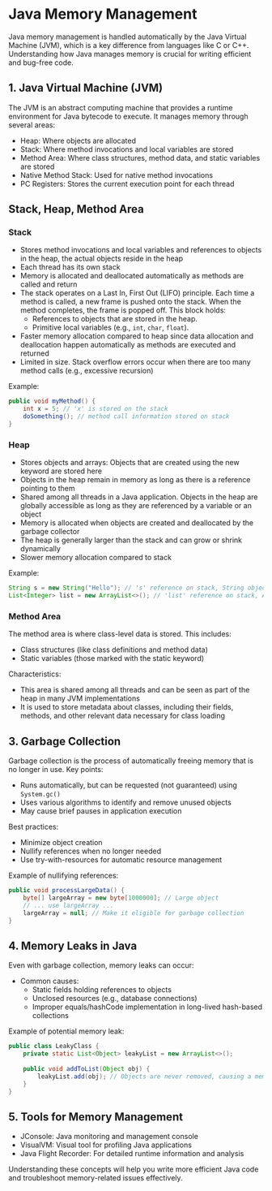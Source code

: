 # Java Memory Management

Java memory management is handled automatically by the Java Virtual Machine (JVM), which is a key difference from languages like C or C++. Understanding how Java manages memory is crucial for writing efficient and bug-free code.

## 1. Java Virtual Machine (JVM)

The JVM is an abstract computing machine that provides a runtime environment for Java bytecode to execute. It manages memory through several areas:

- Heap: Where objects are allocated
- Stack: Where method invocations and local variables are stored
- Method Area: Where class structures, method data, and static variables are stored
- Native Method Stack: Used for native method invocations
- PC Registers: Stores the current execution point for each thread

## Stack, Heap, Method Area

### Stack
- Stores method invocations and local variables and references to objects in the heap, the actual objects reside in the heap
- Each thread has its own stack
- Memory is allocated and deallocated automatically as methods are called and return
- The stack operates on a Last In, First Out (LIFO) principle. Each time a method is called, a new frame is pushed onto the stack. When the method completes, the frame is popped off. This block holds:
    - References to objects that are stored in the heap.
    - Primitive local variables (e.g., `int`, `char`, `float`).
- Faster memory allocation compared to heap since data allocation and deallocation happen automatically as methods are executed and returned
- Limited in size. Stack overflow errors occur when there are too many method calls (e.g., excessive recursion)

Example:
```java
public void myMethod() {
    int x = 5; // 'x' is stored on the stack
    doSomething(); // method call information stored on stack
}
```

### Heap
- Stores objects and arrays: Objects that are created using the new keyword are stored here
- Objects in the heap remain in memory as long as there is a reference pointing to them
- Shared among all threads in a Java application. Objects in the heap are globally accessible as long as they are referenced by a variable or an object
- Memory is allocated when objects are created and deallocated by the garbage collector
- The heap is generally larger than the stack and can grow or shrink dynamically
- Slower memory allocation compared to stack

Example:
```java
String s = new String("Hello"); // 's' reference on stack, String object on heap
List<Integer> list = new ArrayList<>(); // 'list' reference on stack, ArrayList object on heap
```

### Method Area
The method area is where class-level data is stored. This includes:
- Class structures (like class definitions and method data)
- Static variables (those marked with the static keyword)

Characteristics:
- This area is shared among all threads and can be seen as part of the heap in many JVM implementations
- It is used to store metadata about classes, including their fields, methods, and other relevant data necessary for class loading

## 3. Garbage Collection

Garbage collection is the process of automatically freeing memory that is no longer in use. Key points:

- Runs automatically, but can be requested (not guaranteed) using `System.gc()`
- Uses various algorithms to identify and remove unused objects
- May cause brief pauses in application execution

Best practices:
- Minimize object creation
- Nullify references when no longer needed
- Use try-with-resources for automatic resource management

Example of nullifying references:
```java
public void processLargeData() {
    byte[] largeArray = new byte[1000000]; // Large object
    // ... use largeArray ...
    largeArray = null; // Make it eligible for garbage collection
}
```

## 4. Memory Leaks in Java

Even with garbage collection, memory leaks can occur:

- Common causes:
  - Static fields holding references to objects
  - Unclosed resources (e.g., database connections)
  - Improper equals/hashCode implementation in long-lived hash-based collections

Example of potential memory leak:
```java
public class LeakyClass {
    private static List<Object> leakyList = new ArrayList<>();
    
    public void addToList(Object obj) {
        leakyList.add(obj); // Objects are never removed, causing a memory leak
    }
}
```

## 5. Tools for Memory Management

- JConsole: Java monitoring and management console
- VisualVM: Visual tool for profiling Java applications
- Java Flight Recorder: For detailed runtime information and analysis

Understanding these concepts will help you write more efficient Java code and troubleshoot memory-related issues effectively.